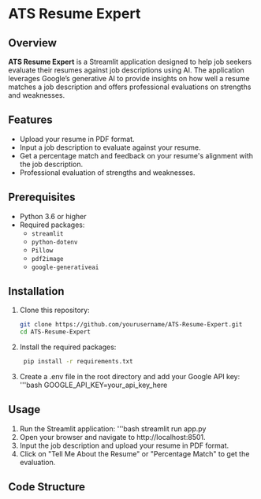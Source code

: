 # ATS Resume Expert

## Overview

**ATS Resume Expert** is a Streamlit application designed to help job seekers evaluate their resumes against job descriptions using AI. The application leverages Google’s generative AI to provide insights on how well a resume matches a job description and offers professional evaluations on strengths and weaknesses.

## Features

- Upload your resume in PDF format.
- Input a job description to evaluate against your resume.
- Get a percentage match and feedback on your resume's alignment with the job description.
- Professional evaluation of strengths and weaknesses.

## Prerequisites

- Python 3.6 or higher
- Required packages:
  - `streamlit`
  - `python-dotenv`
  - `Pillow`
  - `pdf2image`
  - `google-generativeai`

## Installation

1. Clone this repository:

   ```bash
   git clone https://github.com/yourusername/ATS-Resume-Expert.git
   cd ATS-Resume-Expert
   
2. Install the required packages:
   ```bash
    pip install -r requirements.txt

3. Create a .env file in the root directory and add your Google API key:
  '''bash
    GOOGLE_API_KEY=your_api_key_here

## Usage

1. Run the Streamlit application:
  '''bash
      streamlit run app.py
2. Open your browser and navigate to http://localhost:8501.
3. Input the job description and upload your resume in PDF format.
4. Click on "Tell Me About the Resume" or "Percentage Match" to get the evaluation.

## Code Structure




    

